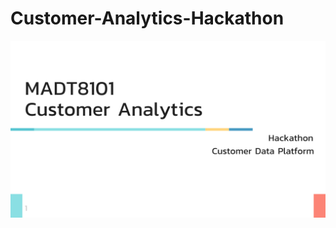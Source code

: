 # Customer-Analytics-Hackathon

![Hackathon](https://github.com/thanachart/Customer-Analytics-Hackathon/blob/main/Images/1.png)
